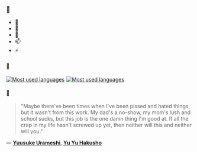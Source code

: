 ### 👋

- 🔭
- 🌱
- 💬
- 📫
- ⚡

#### 🧏

[![Most used languages](https://github-readme-stats-aynah.vercel.app/api/top-langs/?username=aynh&theme=solarized-dark&langs_count=6&layout=compact&hide_title=true)](https://github.com/anuraghazra/github-readme-stats#gh-dark-mode-only)
[![Most used languages](https://github-readme-stats-aynah.vercel.app/api/top-langs/?username=aynh&theme=solarized-light&langs_count=6&layout=compact&hide_title=true)](https://github.com/anuraghazra/github-readme-stats#gh-light-mode-only)

#### 💬

> "Maybe there've been times when I've been pissed and hated things, but it wasn't from this work. My dad's a no-show, my mom's lush and school sucks, but this job is the one damn thing I'm good at. If all the crap in my life hasn't screwed up yet, then neither will this and neither will you."

&mdash; [**Yuusuke Urameshi**](https://myanimelist.net/character.php?q=Yuusuke%20Urameshi&cat=character), [**Yu Yu Hakusho**](https://myanimelist.net/search/all?q=Yu%20Yu%20Hakusho&cat=all)
